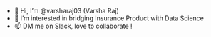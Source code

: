 - 👋 Hi, I’m @varsharaj03 (Varsha Raj)
- 👀 I’m interested in bridging Insurance Product with Data Science
- 📫 DM me on Slack, love to collaborate !

<!---
varsharaj03/varsharaj03 is a ✨ special ✨ repository because its `README.md` (this file) appears on your GitHub profile.
You can click the Preview link to take a look at your changes.
--->
